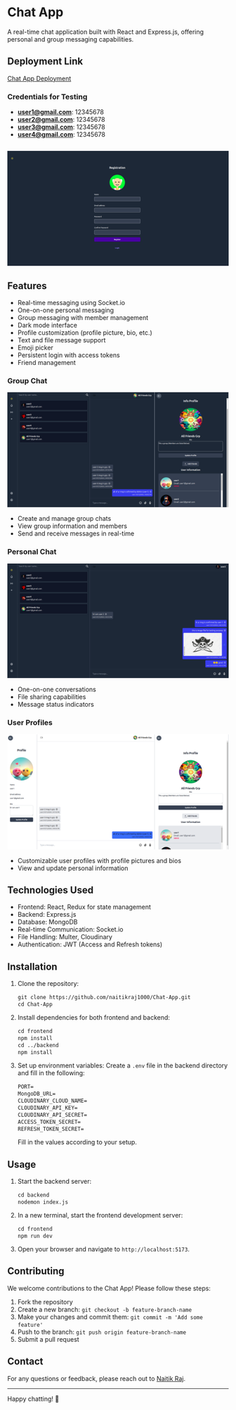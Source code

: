 # Chat App

A real-time chat application built with React and Express.js, offering personal and group messaging capabilities.

## Deployment Link

<!-- [Chat App Deployment](https://chat-app-production-0bda.up.railway.app/) -->
[Chat App Deployment](https://chat-app-alpha-khaki.vercel.app/)

### Credentials for Testing

- **user1@gmail.com**: 12345678
- **user2@gmail.com**: 12345678
- **user3@gmail.com**: 12345678
- **user4@gmail.com**: 12345678

##
![Chat App Interface](https://raw.githubusercontent.com/naitikraj1000/Screenshot/main/Screenshot%20from%202024-07-12%2016-27-53.png)

## Features

- Real-time messaging using Socket.io
- One-on-one personal messaging
- Group messaging with member management
- Dark mode interface
- Profile customization (profile picture, bio, etc.)
- Text and file message support
- Emoji picker
- Persistent login with access tokens
- Friend management


### Group Chat
![Group Chat](https://raw.githubusercontent.com/naitikraj1000/Screenshot/main/Screenshot%20from%202024-07-12%2016-22-12.png
)
- Create and manage group chats
- View group information and members
- Send and receive messages in real-time

### Personal Chat
![Personal Chat](https://raw.githubusercontent.com/naitikraj1000/Screenshot/main/Screenshot%20from%202024-07-12%2016-22-34.png
)
- One-on-one conversations
- File sharing capabilities
- Message status indicators

### User Profiles
![User Profile](https://raw.githubusercontent.com/naitikraj1000/Screenshot/main/Screenshot%20from%202024-07-12%2016-23-14.png
)
- Customizable user profiles with profile pictures and bios
- View and update personal information

## Technologies Used

- Frontend: React, Redux for state management
- Backend: Express.js
- Database: MongoDB
- Real-time Communication: Socket.io
- File Handling: Multer, Cloudinary
- Authentication: JWT (Access and Refresh tokens)

## Installation

1. Clone the repository:
   ```
   git clone https://github.com/naitikraj1000/Chat-App.git
   cd Chat-App
   ```

2. Install dependencies for both frontend and backend:
   ```
   cd frontend
   npm install
   cd ../backend
   npm install
   ```

3. Set up environment variables:
   Create a `.env` file in the backend directory and fill in the following:
   ```
   PORT=
   MongoDB_URL=
   CLOUDINARY_CLOUD_NAME=
   CLOUDINARY_API_KEY=  
   CLOUDINARY_API_SECRET=
   ACCESS_TOKEN_SECRET=
   REFRESH_TOKEN_SECRET=
   ```
   Fill in the values according to your setup.

## Usage

1. Start the backend server:
   ```
   cd backend
   nodemon index.js
   ```

2. In a new terminal, start the frontend development server:
   ```
   cd frontend
   npm run dev
   ```

3. Open your browser and navigate to `http://localhost:5173`.

## Contributing

We welcome contributions to the Chat App! Please follow these steps:

1. Fork the repository
2. Create a new branch: `git checkout -b feature-branch-name`
3. Make your changes and commit them: `git commit -m 'Add some feature'`
4. Push to the branch: `git push origin feature-branch-name`
5. Submit a pull request



## Contact

For any questions or feedback, please reach out to [Naitik Raj](https://www.linkedin.com/in/naitik-raj/).


---

Happy chatting! 🎉
